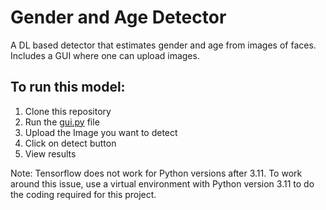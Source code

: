 # Gender and Age Detector
 A DL based detector that estimates gender and age from images of faces. Includes a GUI where one can upload images. 

 ## To run this model:
1. Clone this repository
2. Run the [gui.py](https://github.com/anadikulkarni/Gender-and-Age-Detector/blob/main/gui.py) file
3. Upload the Image you want to detect
4. Click on detect button
5. View results

Note: Tensorflow does not work for Python versions after 3.11. To work around this issue, use a virtual environment with Python version 3.11 to do the coding required for this project. 